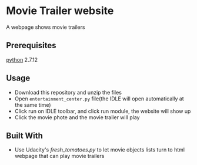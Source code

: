 # Movie Trailer website

A webpage shows movie trailers

## Prerequisites

[python](https://www.python.org/) 2.7.12


## Usage

- Download this repository and unzip the files
- Open `entertainment_center.py` file(the IDLE will open automatically at the same time) 
- Click run on IDLE toolbar, and click run module, the website will show up
- Click the movie phote and the movie trailer will play


## Built With

* Use Udacity's _fresh_tomatoes.py_ to let movie objects lists turn to html webpage that can play movie trailers
